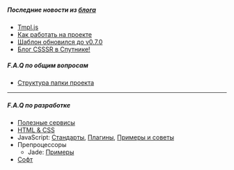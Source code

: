 ##### Последние новости из [блога](https://github.com/CSSSR/sputnik/tree/master/blog)
- [Tmpl.js](https://github.com/CSSSR/sputnik/blob/master/blog/2014-07-08-tmpl.js.md)
- [Как работать на проекте](https://github.com/CSSSR/sputnik/blob/master/blog/2014-07-04-kak-rabotat-na-projekte.md)
- [Шаблон обновился до v0.7.0](https://github.com/CSSSR/sputnik/blob/master/blog/2014-06-30-obnovlenie-shablona-do-v0.7.0.md)
- [Блог CSSSR в Спутнике!](https://github.com/CSSSR/sputnik/blob/master/blog/2014-06-26-blog-csssr-v-sputnike.md)




##### F.A.Q по общим вопросам

- [Структура папки проекта](https://github.com/CSSSR/presidium/wiki/Структура-папки-проекта)


***

##### F.A.Q по разработке
- [Полезные сервисы](https://github.com/CSSSR/sputnik/wiki/services)
- [HTML & CSS](https://github.com/CSSSR/sputnik/wiki/html-&-css)
- JavaScript: [Стандарты](https://github.com/CSSSR/sputnik/wiki/JS-Code-Style), [Плагины](https://github.com/CSSSR/sputnik/wiki/JS-Plugins), [Примеры и советы](https://github.com/CSSSR/sputnik/wiki/Примеры-и-советы)
- Препроцессоры
  * Jade: [Примеры](https://github.com/CSSSR/sputnik/wiki/Jade:-Примеры)
- [Софт](https://github.com/CSSSR/sputnik/wiki/Софт)
